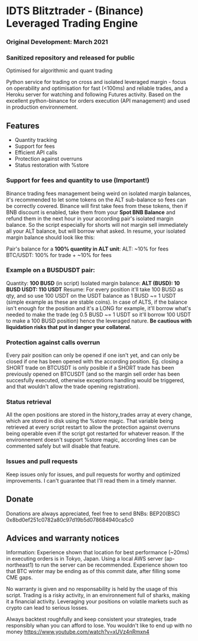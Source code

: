 # IDTS Blitztrader - (Binance) Leveraged Trading Engine

### Original Development: March 2021
### Sanitized repository and released for public

Optimised for algorithmic and quant trading

Python service for trading on cross and isolated leveraged margin - focus on operability and optimisation for fast (<100ms) and reliable trades, and a Heroku server for watching and following Futures activity.
Based on the excellent python-binance for orders execution (API management) and used in production environnement.

## Features

- Quantity tracking
- Support for fees
- Efficient API calls
- Protection against overruns
- Status restoration with %store

### Support for fees and quantity to use (Important!)

Binance trading fees management being weird on isolated margin balances, it's recommended to let some tokens on the ALT sub-balance so fees can be correctly covered.
Binance will first take fees from these tokens, then if BNB discount is enabled, take them from your **Spot BNB Balance** and refund them in the next hour in your according pair's isolated margin balance.
So the script especially for shorts will not margin sell immediately all your ALT balance, but will borrow what asked.
In resume, your isolated margin balance should look like this:

Pair's balance for a **100% quantity in ALT unit**:
ALT: ~10% for fees
BTC/USDT: 100% for trade + ~10% for fees

### Example on a BUSDUSDT pair:

Quantity: **100 BUSD** (in script)
Isolated margin balance:
**ALT (BUSD): 10 BUSD
USDT: 110 USDT**
Resume: For every position it'll take 100 BUSD as qty, and so use 100 USDT on the USDT balance as 1 BUSD ~= 1 USDT (simple example as these are stable coins).
In case of ALTS, if the balance isn't enough for the position and it's a LONG for example, it'll borrow what's needed to make the trade (eg 0.5 BUSD ~= 1 USDT so it'll borrow 100 USDT to make a 100 BUSD position) hence the leveraged nature. **Be cautious with liquidation risks that put in danger your collateral.**

### Protection against calls overrun

Every pair position can only be opened if one isn't yet, and can only be closed if one has been opened with the according position.
Eg. closing a SHORT trade on BTCUSDT is only posible if a SHORT trade has been previously opened on BTCUSDT (and so the margin sell order has been succesfully executed, otherwise exceptions handling would be triggered, and that wouldn't allow the trade opening registration).

### Status retrieval

All the open positions are stored in the history_trades array at every change, which are stored in disk using the %store magic.
That variable being retrieved at every script restart to allow the protection against overruns being operable even if the script got restarted for whatever reason.
If the environnement doesn't support %store magic, according lines can be commented safely but will disable that feature.

### Issues and pull requests

Keep issues only for issues, and pull requests for worthy and optimized improvements.
I can't guarantee that I'll read them in a timely manner.

## Donate

Donations are always appreciated, feel free to send BNBs:
BEP20(BSC) 0x8bd0ef251c0782a80c97d19b5d078684940ca5c0

## Advices and warranty notices

Information: Experience shown that location for best performance (~20ms) in executing orders is in Tokyo, Japan. Using a local AWS server (ap-northeast1) to run the server can be recommended.
Experience shown too that BTC winter may be ending as of this commit date, after filling some CME gaps.

No warranty is given and no responsability is held by the usage of this script.
Trading is a risky activity, in an environnement full of sharks, making it a financial activity.
Leveraging your positions on volatile markets such as crypto can lead to serious losses.

Always backtest roughfully and keep consistent your strategies, trade responsibly whan you can afford to lose.
You wouldn't like to end up with no money https://www.youtube.com/watch?v=xUVz4nRmxn4
